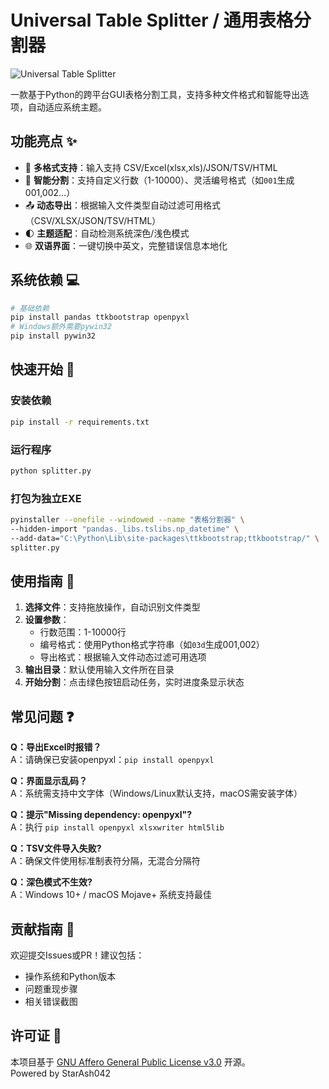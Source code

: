# Universal Table Splitter / 通用表格分割器

![Universal Table Splitter](https://github.com/user-attachments/assets/930ed667-f5a4-4756-8c4e-ce6689b938de)

一款基于Python的跨平台GUI表格分割工具，支持多种文件格式和智能导出选项，自动适应系统主题。

## 功能亮点 ✨
- 📁 **多格式支持**：输入支持 CSV/Excel(xlsx,xls)/JSON/TSV/HTML
- 🎯 **智能分割**：支持自定义行数（1-10000）、灵活编号格式（如`001`生成001,002...）
- 📤 **动态导出**：根据输入文件类型自动过滤可用格式（CSV/XLSX/JSON/TSV/HTML）
- 🌓 **主题适配**：自动检测系统深色/浅色模式
- 🌐 **双语界面**：一键切换中英文，完整错误信息本地化

## 系统依赖 💻
```bash
# 基础依赖
pip install pandas ttkbootstrap openpyxl
# Windows额外需要pywin32
pip install pywin32
```

## 快速开始 🚀
### 安装依赖
```bash
pip install -r requirements.txt
```

### 运行程序
```bash
python splitter.py
```

### 打包为独立EXE
```bash
pyinstaller --onefile --windowed --name "表格分割器" \
--hidden-import "pandas._libs.tslibs.np_datetime" \
--add-data="C:\Python\Lib\site-packages\ttkbootstrap;ttkbootstrap/" \
splitter.py
```

## 使用指南 📖
1. **选择文件**：支持拖放操作，自动识别文件类型
2. **设置参数**：
   - 行数范围：1-10000行
   - 编号格式：使用Python格式字符串（如`03d`生成001,002）
   - 导出格式：根据输入文件动态过滤可用选项
3. **输出目录**：默认使用输入文件所在目录
4. **开始分割**：点击绿色按钮启动任务，实时进度条显示状态

## 常见问题 ❓
**Q：导出Excel时报错？**  
A：请确保已安装openpyxl：`pip install openpyxl`

**Q：界面显示乱码？**  
A：系统需支持中文字体（Windows/Linux默认支持，macOS需安装字体）

**Q：提示"Missing dependency: openpyxl"?**  
A：执行 `pip install openpyxl xlsxwriter html5lib`

**Q：TSV文件导入失败?**  
A：确保文件使用标准制表符分隔，无混合分隔符

**Q：深色模式不生效?**  
A：Windows 10+ / macOS Mojave+ 系统支持最佳

## 贡献指南 🤝
欢迎提交Issues或PR！建议包括：
- 操作系统和Python版本
- 问题重现步骤
- 相关错误截图

## 许可证 📄
本项目基于 [GNU Affero General Public License v3.0](LICENSE) 开源。  
Powered by StarAsh042
